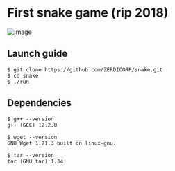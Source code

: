 # First snake game (rip 2018)
![image](https://user-images.githubusercontent.com/56264511/199722560-7460baff-4c8b-4f9e-8a95-5592d8aaaec1.png)

## Launch guide

```console
$ git clone https://github.com/ZERDICORP/snake.git
$ cd snake
$ ./run
```

## Dependencies
```
$ g++ --version
g++ (GCC) 12.2.0
```
```
$ wget --version 
GNU Wget 1.21.3 built on linux-gnu.
```
```
$ tar --version
tar (GNU tar) 1.34
```
